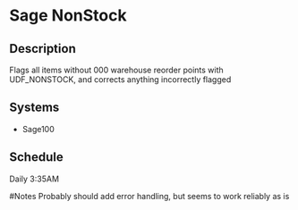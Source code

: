 # Sage NonStock

## Description

Flags all items without 000 warehouse reorder points with UDF_NONSTOCK, and corrects anything incorrectly flagged

## Systems
- Sage100

## Schedule
Daily 3:35AM

#Notes
Probably should add error handling, but seems to work reliably as is
